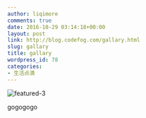 ```yaml
---
author: liqimore
comments: true
date: 2016-10-29 03:14:18+00:00
layout: post
link: http://blog.codefog.com/gallary.html
slug: gallary
title: gallary
wordpress_id: 78
categories:
- 生活点滴
---
```


![featured-3](https://static.timelovelife.com/qiniu/old/2016/10/featured-3.jpg)

gogogogo


